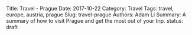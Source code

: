 Title: Travel - Prague
Date: 2017-10-22
Category: Travel
Tags: travel, europe, austria, prague
Slug: travel-prague
Authors: Adam Li
Summary: A summary of how to visit Prague and get the most out of your trip.
status: draft